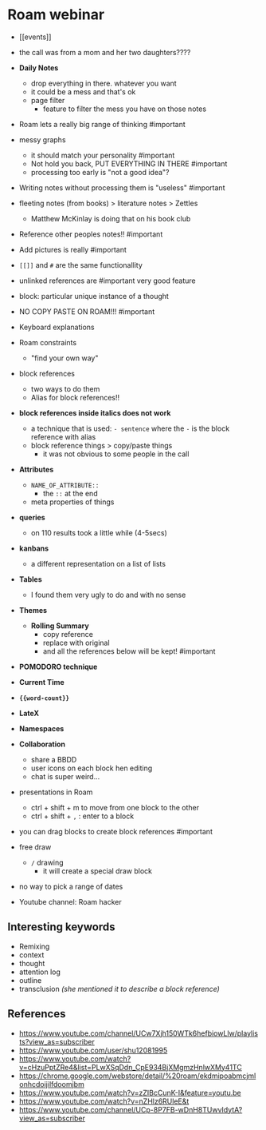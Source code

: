 # Roam webinar

- [[events]]

- the call was from a mom and her two daughters????
- **Daily Notes**
  - drop everything in there. whatever you want
  - it could be a mess and that's ok
  - page filter
    - feature to filter the mess you have on those notes
- Roam lets a really big range of thinking #important
- messy graphs
  - it should match your personality #important
  - Not hold you back, PUT EVERYTHING IN THERE #important
  - processing too early is "not a good idea"?
- Writing notes without processing them is "useless" #important
- fleeting notes (from books) > literature notes > Zettles
  - Matthew McKinlay is doing that on his book club
- Reference other peoples notes!! #important
- Add pictures is really #important
- `[[]]` and `#` are the same functionallity
- unlinked references are #important very good feature
- block: particular unique instance of a thought
- NO COPY PASTE ON ROAM!!! #important
- Keyboard explanations
- Roam constraints
  - "find your own way"
- block references
  - two ways to do them
  - Alias for block references!!
- **block references inside italics does not work**
  - a technique that is used: `- sentence` where the `-` is the block reference with alias
  - block reference things > copy/paste things
    - it was not obvious to some people in the call
- **Attributes**
  - `NAME_OF_ATTRIBUTE::`
    - the `::` at the end
  - meta properties of things
- **queries**
  - on 110 results took a little while (4-5secs)
- **kanbans**
  - a different representation on a list of lists
- **Tables**

  - I found them very ugly to do and with no sense

- **Themes**
  - **Rolling Summary**
    - copy reference
    - replace with original
    - and all the references below will be kept! #important
- **POMODORO technique**
- **Current Time**
- **`{{word-count}}`**
- **LateX**
- **Namespaces**
- **Collaboration**
  - share a BBDD
  - user icons on each block hen editing
  - chat is super weird...
- presentations in Roam
  - ctrl + shift + m to move from one block to the other
  - ctrl + shift + `,` : enter to a block
- you can drag blocks to create block references #important
- free draw
  - `/` drawing
    - it will create a special draw block
- no way to pick a range of dates
- Youtube channel: Roam hacker

## Interesting keywords

- Remixing
- context
- thought
- attention log
- outline
- transclusion _(she mentioned it to describe a block reference)_

## References

- https://www.youtube.com/channel/UCw7Xjh150WTk6hefbiowLlw/playlists?view_as=subscriber
- https://www.youtube.com/user/shu12081995
- https://www.youtube.com/watch?v=cHzuPptZRe4&list=PLwXSqDdn_CpE934BjXMgmzHnlwXMy41TC
- https://chrome.google.com/webstore/detail/%20roam/ekdmipoabmcjmlonhcdoijilfdoomjbm
- https://www.youtube.com/watch?v=zZIBcCunK-I&feature=youtu.be
- https://www.youtube.com/watch?v=nZHlz6RUleE&t
- https://www.youtube.com/channel/UCp-8P7FB-wDnH8TUwvIdytA?view_as=subscriber

